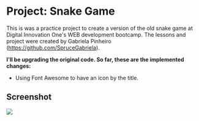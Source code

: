 # Project: Snake Game
This is was a practice project to create a version of the old snake game at Digital Innovation One's WEB development bootcamp. The lessons and project were created by Gabriela Pinheiro (https://github.com/SpruceGabriela).

**I'll be upgrading the original code. So far, these are the implemented changes:**

- Using Font Awesome to have an icon by the title.

## Screenshot
![](https://user-images.githubusercontent.com/79882701/118060358-fbf46280-b368-11eb-8cb0-eea2b7f4ff5f.png)
